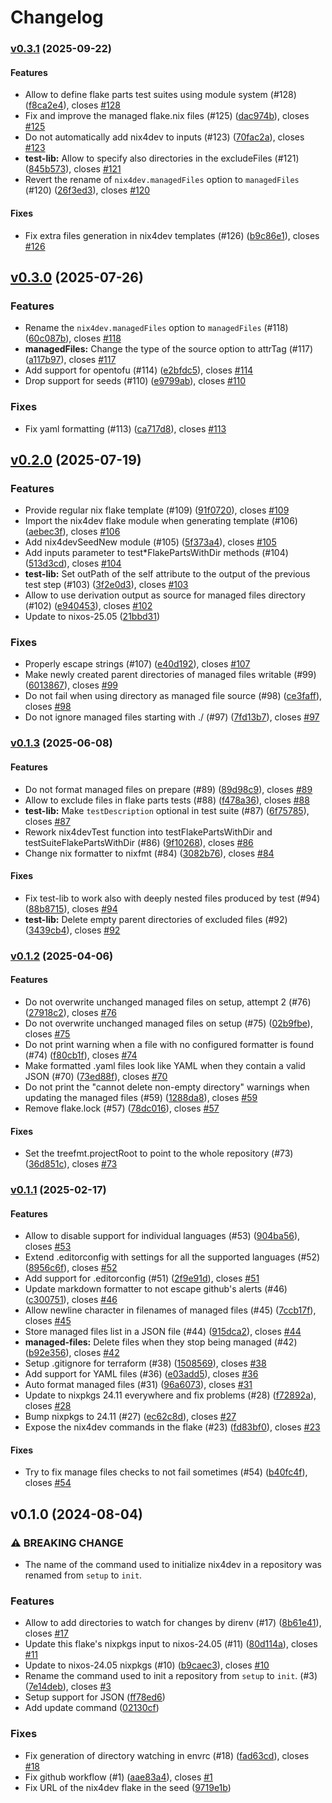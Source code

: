 # Changelog

### [v0.3.1](https://github.com/jan-kouba/nix4dev/compare/v0.3.0...v0.3.1) (2025-09-22)

#### Features

* Allow to define flake parts test suites using module system (#128)
([f8ca2e4](https://github.com/jan-kouba/nix4dev/commit/f8ca2e4d96d79977bd378270b224b3edb42e9664)),
closes [#128](https://github.com/jan-kouba/nix4dev/issues/128)
* Fix and improve the managed flake.nix files (#125)
([dac974b](https://github.com/jan-kouba/nix4dev/commit/dac974b2d736e6e55f68ba02f16697db111deec9)),
closes [#125](https://github.com/jan-kouba/nix4dev/issues/125)
* Do not automatically add nix4dev to inputs (#123)
([70fac2a](https://github.com/jan-kouba/nix4dev/commit/70fac2a2185d94d6eba2850ae2357171e8e8fb2b)),
closes [#123](https://github.com/jan-kouba/nix4dev/issues/123)
* **test-lib:** Allow to specify also directories in the excludeFiles (#121)
([845b573](https://github.com/jan-kouba/nix4dev/commit/845b5739ab8b5eb8a8ed900da6254263a5785fc3)),
closes [#121](https://github.com/jan-kouba/nix4dev/issues/121)
* Revert the rename of `nix4dev.managedFiles` option to `managedFiles` (#120)
([26f3ed3](https://github.com/jan-kouba/nix4dev/commit/26f3ed30ebbf2f871a09a0f9e6c9732766a9d27c)),
closes [#120](https://github.com/jan-kouba/nix4dev/issues/120)

#### Fixes

* Fix extra files generation in nix4dev templates (#126)
([b9c86e1](https://github.com/jan-kouba/nix4dev/commit/b9c86e1b01b966107801b5a6c6819851b59f16fa)),
closes [#126](https://github.com/jan-kouba/nix4dev/issues/126)

## [v0.3.0](https://github.com/jan-kouba/nix4dev/compare/v0.2.0...v0.3.0) (2025-07-26)

### Features

* Rename the `nix4dev.managedFiles` option to `managedFiles` (#118)
([60c087b](https://github.com/jan-kouba/nix4dev/commit/60c087ba38476aac14507b0dad2d3095c7d8d55d)),
closes [#118](https://github.com/jan-kouba/nix4dev/issues/118)
* **managedFiles:** Change the type of the source option to attrTag (#117)
([a117b97](https://github.com/jan-kouba/nix4dev/commit/a117b97b59e6b71a1a1a2e2eac855c528fad87a2)),
closes [#117](https://github.com/jan-kouba/nix4dev/issues/117)
* Add support for opentofu (#114)
([e2bfdc5](https://github.com/jan-kouba/nix4dev/commit/e2bfdc552053f4ae0747145f044ee27cd1ef228c)),
closes [#114](https://github.com/jan-kouba/nix4dev/issues/114)
* Drop support for seeds (#110)
([e9799ab](https://github.com/jan-kouba/nix4dev/commit/e9799abb3786180859d1182f715527e6efc1e25c)),
closes [#110](https://github.com/jan-kouba/nix4dev/issues/110)

### Fixes

* Fix yaml formatting (#113)
([ca717d8](https://github.com/jan-kouba/nix4dev/commit/ca717d8e3d3f64438fd158ac4ab273b588af55e2)),
closes [#113](https://github.com/jan-kouba/nix4dev/issues/113)

## [v0.2.0](https://github.com/jan-kouba/nix4dev/compare/v0.1.3...v0.2.0) (2025-07-19)

### Features

* Provide regular nix flake template (#109)
([91f0720](https://github.com/jan-kouba/nix4dev/commit/91f0720c2cca9a8d6e2da26638f62438831d3c5c)),
closes [#109](https://github.com/jan-kouba/nix4dev/issues/109)
* Import the nix4dev flake module when generating template (#106)
([aebec3f](https://github.com/jan-kouba/nix4dev/commit/aebec3ffda192d6a75e035666ea95e0db08dea39)),
closes [#106](https://github.com/jan-kouba/nix4dev/issues/106)
* Add nix4devSeedNew module (#105)
([5f373a4](https://github.com/jan-kouba/nix4dev/commit/5f373a41e65788908747e42c79e1c1a4bd225c4e)),
closes [#105](https://github.com/jan-kouba/nix4dev/issues/105)
* Add inputs parameter to test*FlakePartsWithDir methods (#104)
([513d3cd](https://github.com/jan-kouba/nix4dev/commit/513d3cd45a4e2b5d9be044956ebfdf9b974a7bc6)),
closes [#104](https://github.com/jan-kouba/nix4dev/issues/104)
* **test-lib:** Set outPath of the self attribute to the output of the
previous test step (#103)
([3f2e0d3](https://github.com/jan-kouba/nix4dev/commit/3f2e0d3d5eec5e7acc381713ff17c227f5c897d8)),
closes [#103](https://github.com/jan-kouba/nix4dev/issues/103)
* Allow to use derivation output as source for managed files directory (#102)
([e940453](https://github.com/jan-kouba/nix4dev/commit/e9404531f397a23ea262cf8551ea640bf4be51dc)),
closes [#102](https://github.com/jan-kouba/nix4dev/issues/102)
* Update to nixos-25.05
([21bbd31](https://github.com/jan-kouba/nix4dev/commit/21bbd311a867e5e0d92a20b401f8cde554af512c))

### Fixes

* Properly escape strings (#107)
([e40d192](https://github.com/jan-kouba/nix4dev/commit/e40d192f7f6b892020cbbce2f4a18c0e7d12d55e)),
closes [#107](https://github.com/jan-kouba/nix4dev/issues/107)
* Make newly created parent directories of managed files writable (#99)
([6013867](https://github.com/jan-kouba/nix4dev/commit/601386785305b9e598011779e4d18f0b8911bc15)),
closes [#99](https://github.com/jan-kouba/nix4dev/issues/99)
* Do not fail when using directory as managed file source (#98)
([ce3faff](https://github.com/jan-kouba/nix4dev/commit/ce3faff449311b66551d78482bace571abb2cf3e)),
closes [#98](https://github.com/jan-kouba/nix4dev/issues/98)
* Do not ignore managed files starting with ./ (#97)
([7fd13b7](https://github.com/jan-kouba/nix4dev/commit/7fd13b71d0d1f07da07f68d22a95b04bc0e7090a)),
closes [#97](https://github.com/jan-kouba/nix4dev/issues/97)

### [v0.1.3](https://github.com/jan-kouba/nix4dev/compare/v0.1.2...v0.1.3) (2025-06-08)

#### Features

* Do not format managed files on prepare (#89)
([89d98c9](https://github.com/jan-kouba/nix4dev/commit/89d98c9349dab7bc78d1fc2b3ff0a68443bff752)),
closes [#89](https://github.com/jan-kouba/nix4dev/issues/89)
* Allow to exclude files in flake parts tests (#88)
([f478a36](https://github.com/jan-kouba/nix4dev/commit/f478a368ea4c4d071c96cd8241c8be91a8d72834)),
closes [#88](https://github.com/jan-kouba/nix4dev/issues/88)
* **test-lib:** Make `testDescription` optional in test suite (#87)
([6f75785](https://github.com/jan-kouba/nix4dev/commit/6f75785cafc1d4116f4ea582321f448029c4fa31)),
closes [#87](https://github.com/jan-kouba/nix4dev/issues/87)
* Rework nix4devTest function into testFlakePartsWithDir and
testSuiteFlakePartsWithDir (#86)
([9f10268](https://github.com/jan-kouba/nix4dev/commit/9f10268a1a0a174b18c9c7a4ae2826b91923ea86)),
closes [#86](https://github.com/jan-kouba/nix4dev/issues/86)
* Change nix formatter to nixfmt (#84)
([3082b76](https://github.com/jan-kouba/nix4dev/commit/3082b7696f7497d67809e4d62e338b09c78a48e2)),
closes [#84](https://github.com/jan-kouba/nix4dev/issues/84)

#### Fixes

* Fix test-lib to work also with deeply nested files produced by test (#94)
([88b8715](https://github.com/jan-kouba/nix4dev/commit/88b8715f81d27e9b351086fb489bab7ae3174a90)),
closes [#94](https://github.com/jan-kouba/nix4dev/issues/94)
* **test-lib:** Delete empty parent directories of excluded files (#92)
([3439cb4](https://github.com/jan-kouba/nix4dev/commit/3439cb4405185ef0df4a51b433662854e4ac6dff)),
closes [#92](https://github.com/jan-kouba/nix4dev/issues/92)

### [v0.1.2](https://github.com/jan-kouba/nix4dev/compare/v0.1.1...v0.1.2) (2025-04-06)

#### Features

* Do not overwrite unchanged managed files on setup, attempt 2 (#76)
([27918c2](https://github.com/jan-kouba/nix4dev/commit/27918c28927a368eaa0de8aa428a97e2e799e1c8)),
closes [#76](https://github.com/jan-kouba/nix4dev/issues/76)
* Do not overwrite unchanged managed files on setup (#75)
([02b9fbe](https://github.com/jan-kouba/nix4dev/commit/02b9fbe1b8da0053dab6f2fd40e33644fb08927d)),
closes [#75](https://github.com/jan-kouba/nix4dev/issues/75)
* Do not print warning when a file with no configured formatter is found (#74)
([f80cb1f](https://github.com/jan-kouba/nix4dev/commit/f80cb1f8ce5af26d25a9776f67f7b5ab11e1be6b)),
closes [#74](https://github.com/jan-kouba/nix4dev/issues/74)
* Make formatted .yaml files look like YAML when they contain a valid JSON
(#70)
([73ed88f](https://github.com/jan-kouba/nix4dev/commit/73ed88f8576e25be13147e93b32d4965cf9d0b6d)),
closes [#70](https://github.com/jan-kouba/nix4dev/issues/70)
* Do not print the "cannot delete non-empty directory" warnings when updating
the managed files (#59)
([1288da8](https://github.com/jan-kouba/nix4dev/commit/1288da848161d5b62a91a32c69f1463a5b300262)),
closes [#59](https://github.com/jan-kouba/nix4dev/issues/59)
* Remove flake.lock (#57)
([78dc016](https://github.com/jan-kouba/nix4dev/commit/78dc0167d1c6f6ee4340bdcfd8f9b656ee4a35e5)),
closes [#57](https://github.com/jan-kouba/nix4dev/issues/57)

#### Fixes

* Set the treefmt.projectRoot to point to the whole repository (#73)
([36d851c](https://github.com/jan-kouba/nix4dev/commit/36d851cfd0c6d0d560e72fc68f99aa6e48d985a1)),
closes [#73](https://github.com/jan-kouba/nix4dev/issues/73)

### [v0.1.1](https://github.com/jan-kouba/nix4dev/compare/v0.1.0...v0.1.1) (2025-02-17)

#### Features

* Allow to disable support for individual languages (#53)
([904ba56](https://github.com/jan-kouba/nix4dev/commit/904ba5600e0fcd61c3aac14df929afa3cca06896)),
closes [#53](https://github.com/jan-kouba/nix4dev/issues/53)
* Extend .editorconfig with settings for all the supported languages (#52)
([8956c6f](https://github.com/jan-kouba/nix4dev/commit/8956c6febba75e4b1c27df572153ce72757b2999)),
closes [#52](https://github.com/jan-kouba/nix4dev/issues/52)
* Add support for .editorconfig (#51)
([2f9e91d](https://github.com/jan-kouba/nix4dev/commit/2f9e91d9255c5a490a6846b7ea6ce881416c75f7)),
closes [#51](https://github.com/jan-kouba/nix4dev/issues/51)
* Update markdown formatter to not escape github's alerts (#46)
([c300751](https://github.com/jan-kouba/nix4dev/commit/c3007515b662219d847396e3300fe45a557ffd74)),
closes [#46](https://github.com/jan-kouba/nix4dev/issues/46)
* Allow newline character in filenames of managed files (#45)
([7ccb17f](https://github.com/jan-kouba/nix4dev/commit/7ccb17f8408e0e4a3dd612098561d9a2a4e8887c)),
closes [#45](https://github.com/jan-kouba/nix4dev/issues/45)
* Store managed files list in a JSON file (#44)
([915dca2](https://github.com/jan-kouba/nix4dev/commit/915dca28a49a83af65b2aaa85fa037ed825abea5)),
closes [#44](https://github.com/jan-kouba/nix4dev/issues/44)
* **managed-files:** Delete files when they stop being managed (#42)
([b92e356](https://github.com/jan-kouba/nix4dev/commit/b92e356c6517e3ea1ad626fb31e494c73c3ea640)),
closes [#42](https://github.com/jan-kouba/nix4dev/issues/42)
* Setup .gitignore for terraform (#38)
([1508569](https://github.com/jan-kouba/nix4dev/commit/150856982c8158aedb4c4d60e27e55dc8a6b57a0)),
closes [#38](https://github.com/jan-kouba/nix4dev/issues/38)
* Add support for YAML files (#36)
([e03add5](https://github.com/jan-kouba/nix4dev/commit/e03add55c25da3c9d88c0d8535177b47076cb42f)),
closes [#36](https://github.com/jan-kouba/nix4dev/issues/36)
* Auto format managed files (#31)
([96a6073](https://github.com/jan-kouba/nix4dev/commit/96a607343cc0097c97431f8e87fd379c1985596b)),
closes [#31](https://github.com/jan-kouba/nix4dev/issues/31)
* Update to nixpkgs 24.11 everywhere and fix problems (#28)
([f72892a](https://github.com/jan-kouba/nix4dev/commit/f72892ae13ef1db5a717eeefc3e1c09cc615bdf4)),
closes [#28](https://github.com/jan-kouba/nix4dev/issues/28)
* Bump nixpkgs to 24.11 (#27)
([ec62c8d](https://github.com/jan-kouba/nix4dev/commit/ec62c8d1908dc2fdd6652cdda24c955311ba3b18)),
closes [#27](https://github.com/jan-kouba/nix4dev/issues/27)
* Expose the nix4dev commands in the flake (#23)
([fd83bf0](https://github.com/jan-kouba/nix4dev/commit/fd83bf044dae73650757e6e86bac9d76a1c93cbe)),
closes [#23](https://github.com/jan-kouba/nix4dev/issues/23)

#### Fixes

* Try to fix manage files checks to not fail sometimes (#54)
([b40fc4f](https://github.com/jan-kouba/nix4dev/commit/b40fc4fd08b74e59bb7f177b93126f82849b530a)),
closes [#54](https://github.com/jan-kouba/nix4dev/issues/54)

## v0.1.0 (2024-08-04)

### ⚠ BREAKING CHANGE

* The name of the command used to initialize
nix4dev in a repository was renamed from `setup` to `init`.



### Features

* Allow to add directories to watch for changes by direnv (#17)
([8b61e41](https://github.com/jan-kouba/nix4dev/commit/8b61e411889febcab5772126ae55de062848d466)),
closes [#17](https://github.com/jan-kouba/nix4dev/issues/17)
* Update this flake's nixpkgs input to nixos-24.05 (#11)
([80d114a](https://github.com/jan-kouba/nix4dev/commit/80d114a0b713dcedf3acf84fbefca140f619e990)),
closes [#11](https://github.com/jan-kouba/nix4dev/issues/11)
* Update to nixos-24.05 nixpkgs (#10)
([b9caec3](https://github.com/jan-kouba/nix4dev/commit/b9caec377663eee00e2d35095f86f933e1eb47cd)),
closes [#10](https://github.com/jan-kouba/nix4dev/issues/10)
* Rename the command used to init a repository from `setup` to `init`. (#3)
([7e14deb](https://github.com/jan-kouba/nix4dev/commit/7e14deb20f4a684d7d38554f1bc09433e6443612)),
closes [#3](https://github.com/jan-kouba/nix4dev/issues/3)
* Setup support for JSON
([ff78ed6](https://github.com/jan-kouba/nix4dev/commit/ff78ed6df38611dda5c990271f16e93edf98730b))
* Add update command
([02130cf](https://github.com/jan-kouba/nix4dev/commit/02130cffeed42c37f04d8902da1e70592727dd14))

### Fixes

* Fix generation of directory watching in envrc (#18)
([fad63cd](https://github.com/jan-kouba/nix4dev/commit/fad63cdf0deb94644949fa014dfdda058b365bf5)),
closes [#18](https://github.com/jan-kouba/nix4dev/issues/18)
* Fix github workflow (#1)
([aae83a4](https://github.com/jan-kouba/nix4dev/commit/aae83a4a20bf6be8bab731110458965ec7a5cc2f)),
closes [#1](https://github.com/jan-kouba/nix4dev/issues/1)
* Fix URL of the nix4dev flake in the seed
([9719e1b](https://github.com/jan-kouba/nix4dev/commit/9719e1b7a99d37a7643193991781fbfe70630c56))
